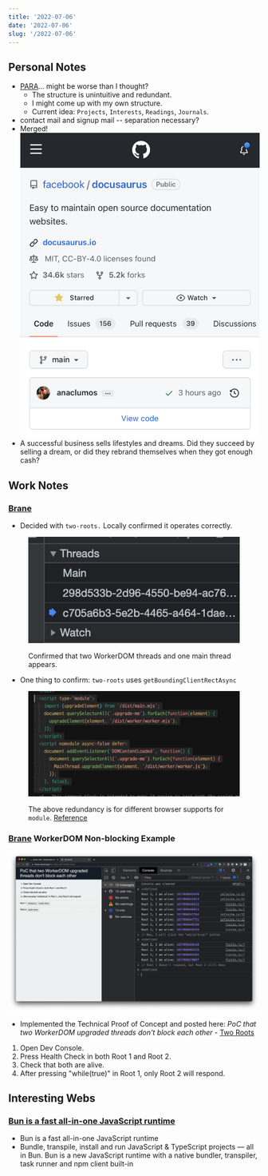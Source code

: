 ```yaml
---
title: '2022-07-06'
date: '2022-07-06'
slug: '/2022-07-06'
---
```


## Personal Notes
- [PARA](../Interests/PARA.md)... might be worse than I thought?
	- The structure is unintuitive and redundant.
	- I might come up with my own structure.
	- Current idea: `Projects`, `Interests`, `Readings`, `Journals`.
- contact mail and signup mail -- separation necessary?
- Merged! ![](../Assets/835DEBDD-38B5-40E8-9C3F-4FA432515537.jpeg)
- A successful business sells lifestyles and dreams. Did they succeed by selling a dream, or did they rebrand themselves when they got enough cash?

## Work Notes

### [Brane](../Projects/Brane.md)

- Decided with `two-roots.` Locally confirmed it operates correctly.

<figure>

![Confirmed that two WorkerDOM threads and one main thread appear.](../Assets/Pasted%20image%2020220706002554.png)

<figcaption>

Confirmed that two WorkerDOM threads and one main thread appears.

</figcaption>
</figure>

- One thing to confirm: `two-roots` uses `getBoundingClientRectAsync`

<figure>

![](../Assets/Pasted%20image%2020220706002756.png)

<figcaption>

The above redundancy is for different browser supports for `module`. [Reference](https://stackoverflow.com/questions/45943494/what-s-the-purpose-of-the-html-nomodule-attribute-for-script-elements-if-the-d)

</figcaption>
</figure>

### [Brane](../Projects/Brane.md) WorkerDOM Non-blocking Example

![](../Assets/Pasted%20image%2020220706013827.png)

- Implemented the Technical Proof of Concept and posted here: _PoC that two WorkerDOM upgraded threads don't block each other_ - [Two Roots](https://brane.vercel.app/two-roots-with-infinite-loop/)
1.  Open Dev Console.
2.  Press Health Check in both Root 1 and Root 2.
3.  Check that both are alive.
4.  After pressing "while(true)" in Root 1, only Root 2 will respond.

## Interesting Webs
### [Bun is a fast all-in-one JavaScript runtime](https://bun.sh/)
- Bun is a fast all-in-one JavaScript runtime 
- Bundle, transpile, install and run JavaScript & TypeScript projects — all in Bun. Bun is a new JavaScript runtime with a native bundler, transpiler, task runner and npm client built-in